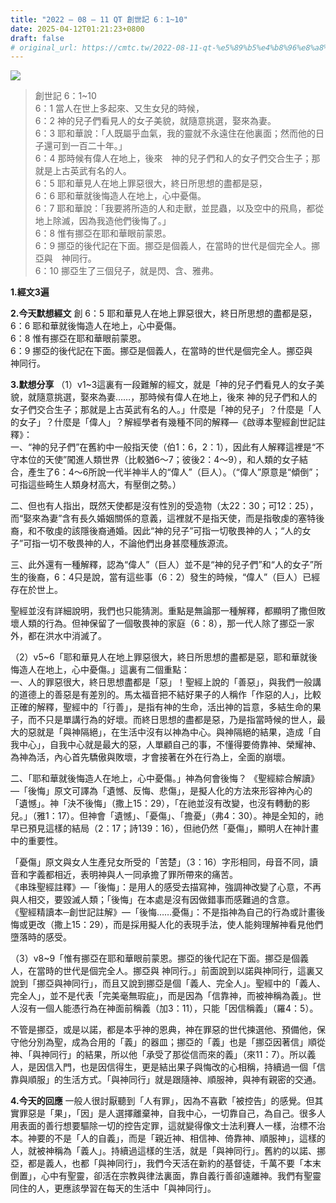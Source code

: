 ```yaml
---
title: "2022 – 08 – 11 QT 創世記 6：1~10"
date: 2025-04-12T01:21:23+0800
draft: false
# original_url: https://cmtc.tw/2022-08-11-qt-%e5%89%b5%e4%b8%96%e8%a8%98-6%ef%bc%9a110
---
```


![](/images/qt.jpg)
> 創世記 6：1\~10  
> 6：1 當人在世上多起來、又生女兒的時候，  
> 6：2 神的兒子們看見人的女子美貌，就隨意挑選，娶來為妻。  
> 6：3 耶和華說：「人既屬乎血氣，我的靈就不永遠住在他裏面；然而他的日子還可到一百二十年。」  
> 6：4 那時候有偉人在地上，後來　神的兒子們和人的女子們交合生子；那就是上古英武有名的人。  
> 6：5 耶和華見人在地上罪惡很大，終日所思想的盡都是惡，  
> 6：6 耶和華就後悔造人在地上，心中憂傷。  
> 6：7 耶和華說：「我要將所造的人和走獸，並昆蟲，以及空中的飛鳥，都從地上除滅，因為我造他們後悔了。」  
> 6：8 惟有挪亞在耶和華眼前蒙恩。  
> 6：9 挪亞的後代記在下面。挪亞是個義人，在當時的世代是個完全人。挪亞與　神同行。  
> 6：10 挪亞生了三個兒子，就是閃、含、雅弗。

**1.經文3遍**

**2.今天默想經文**
創 6：5 耶和華見人在地上罪惡很大，終日所思想的盡都是惡，  
6：6 耶和華就後悔造人在地上，心中憂傷。  
6：8 惟有挪亞在耶和華眼前蒙恩。  
6：9 挪亞的後代記在下面。挪亞是個義人，在當時的世代是個完全人。挪亞與　神同行。

**3.默想分享**
（1）v1\~3這裏有一段難解的經文，就是「神的兒子們看見人的女子美貌，就隨意挑選，娶來為妻……，那時候有偉人在地上，後來 神的兒子們和人的女子們交合生子；那就是上古英武有名的人。」什麼是「神的兒子」？什麼是「人的女子」？什麼是「偉人」？解經學者有幾種不同的解釋—《啟導本聖經創世記註釋》：  
一、“神的兒子們”在舊約中一般指天使（伯1：6，2：1），因此有人解釋這裡是“不守本位的天使”闖進人類世界（比較猶6～7；彼後2：4～9），和人類的女子結合，產生了6：4～6所說一代半神半人的“偉人”（巨人）。（“偉人”原意是“傾倒”；可指這些畸生人類身材高大，有壓倒之勢。）

二、但也有人指出，既然天使都是沒有性別的受造物（太22：30；可12：25），而“娶來為妻”含有長久婚姻關係的意義，這裡就不是指天使，而是指敬虔的塞特後裔，和不敬虔的該隱後裔通婚。因此“神的兒子”可指一切敬畏神的人；“人的女子”可指一切不敬畏神的人，不論他們出身甚麼種族源流。

三、此外還有一種解釋，認為“偉人”（巨人）並不是“神的兒子們”和“人的女子”所生的後裔，6：4只是說，當有這些事（6：2）發生的時候，“偉人”（巨人）已經存在於世上。

聖經並沒有詳細說明，我們也只能猜測。重點是無論那一種解釋，都顯明了撒但敗壞人類的行為。但神保留了一個敬畏神的家庭（6：8），那一代人除了挪亞一家外，都在洪水中消滅了。

（2）v5\~6「耶和華見人在地上罪惡很大，終日所思想的盡都是惡，耶和華就後悔造人在地上，心中憂傷。」這裏有二個重點：  
一、人的罪惡很大，終日思想盡都是「惡」！聖經上說的「善惡」，與我們一般講的道德上的善惡是有差別的。馬太福音把不結好果子的人稱作「作惡的人」，比較正確的解釋，聖經中的「行善」，是指有神的生命，活出神的旨意，多結生命的果子，而不只是單講行為的好壞。而終日思想的盡都是惡，乃是指當時候的世人，最大的惡就是「與神隔絕」，在生活中沒有以神為中心。與神隔絕的結果，造成「自我中心」，自我中心就是最大的惡，人單顧自己的事，不懂得要倚靠神、榮耀神、為神為活，內心首先驕傲與敗壞，才會接著在外在行為上，全面的崩壞。

二、「耶和華就後悔造人在地上，心中憂傷。」神為何會後悔？ 《聖經綜合解讀》—「後悔」原文可譯為「遺憾、反悔、悲傷」，是擬人化的方法來形容神內心的「遺憾」。神「決不後悔」（撒上15：29），「在祂並沒有改變，也沒有轉動的影兒。」（雅1：17）。但神會「遺憾」、「憂傷」、「擔憂」（弗4：30）。神是全知的，祂早已預見這樣的結局（2：17；詩139：16），但祂仍然「憂傷」，顯明人在神計畫中的重要性。

「憂傷」原文與女人生產兒女所受的「苦楚」（3：16）字形相同，母音不同，讀音和字義都相近，表明神與人一同承擔了罪所帶來的痛苦。  
《串珠聖經註釋》—「後悔」：是用人的感受去描寫神，強調神改變了心意，不再與人相交，要毀滅人類；「後悔」在本處是沒有因做錯事而感難過的含意。  
《聖經精讀本─創世記註解》—「後悔……憂傷」：不是指神為自己的行為或計畫後悔或更改（撒上15：29），而是採用擬人化的表現手法，使人能夠理解神看見他們墮落時的感受。

（3）v8\~9「惟有挪亞在耶和華眼前蒙恩。挪亞的後代記在下面。挪亞是個義人，在當時的世代是個完全人。挪亞與 神同行。」前面說到以諾與神同行，這裏又說到「挪亞與神同行」，而且又說到挪亞是個「義人、完全人」。聖經中的「義人、完全人」，並不是代表「完美毫無瑕疵」，而是因為「信靠神，而被神稱為義」。世人沒有一個人能憑行為在神面前稱義（加3：11），只能「因信稱義」（羅4：5）。

不管是挪亞，或是以諾，都是本乎神的恩典，神在罪惡的世代揀選他、預備他，保守他分別為聖，成為合用的「義」的器皿；挪亞的「義」也是「挪亞因著信」順從神、「與神同行」的結果，所以他「承受了那從信而來的義」（來11：7）。所以義人，是因信入門，也是因信得生，更是結出果子與悔改的心相稱，持續過一個「信靠與順服」的生活方式。「與神同行」就是跟隨神、順服神，與神有親密的交通。

**4.今天的回應**
一般人很討厭聽到「人有罪」，因為不喜歡「被控告」的感覺。但其實罪惡是「果」，「因」是人選擇離棄神，自我中心，一切靠自己，為自己。很多人用表面的善行想要驅除一切的控告定罪，這就變得像文士法利賽人一樣，治標不治本。神要的不是「人的自義」，而是「親近神、相信神、倚靠神、順服神」，這樣的人，就被神稱為「義人」。持續過這樣的生活，就是「與神同行」。舊約的以諾、挪亞，都是義人，也都「與神同行」，我們今天活在新約的基督徒，千萬不要「本末倒置」，心中有聖靈，卻活在宗教與律法裏面，靠自義行善卻遠離神。我們有聖靈同住的人，更應該學習在每天的生活中「與神同行」。
